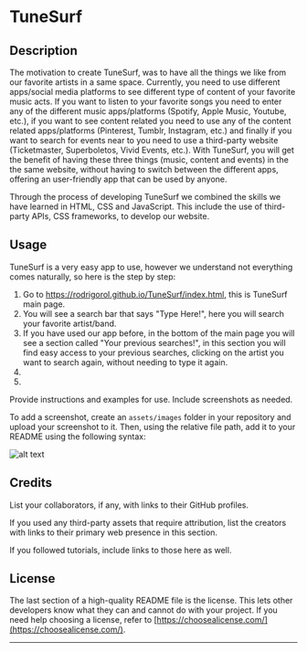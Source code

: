 # TuneSurf

## Description

The motivation to create TuneSurf, was to have all the things we like from our favorite artists in a same space. Currently, you need to use different apps/social media platforms to see different type of content of your favorite music acts. If you want to listen to your favorite songs you need to enter any of the different music apps/platforms (Spotify, Apple Music, Youtube, etc.), if you want to see content related you need to use any of the content related apps/platforms (Pinterest, Tumblr, Instagram, etc.) and finally if you want to search for events near to you need to use a third-party website (Ticketmaster, Superboletos, Vivid Events, etc.). With TuneSurf, you will get the benefit of having these three things (music, content and events) in the the same website, without having to switch between the different apps, offering an user-friendly app that can be used by anyone.

Through the process of developing TuneSurf we combined the skills we have learned in HTML, CSS and JavaScript. This include the use of third-party APIs, CSS frameworks, to develop our website.

## Usage

TuneSurf is a very easy app to use, however we understand not everything comes naturally, so here is the step by step:

1. Go to https://rodrigorol.github.io/TuneSurf/index.html, this is TuneSurf main page.
2. You will see a search bar that says "Type Here!", here you will search your favorite artist/band.
3. If you have used our app before, in the bottom of the main page you will see a section called "Your previous searches!", in this section you will find easy access to your previous searches, clicking on the artist you want to search again, without needing to type it again.
4.
5.

Provide instructions and examples for use. Include screenshots as needed.

To add a screenshot, create an `assets/images` folder in your repository and upload your screenshot to it. Then, using the relative file path, add it to your README using the following syntax:

![alt text](assets/images/screenshot.png)

## Credits

List your collaborators, if any, with links to their GitHub profiles.

If you used any third-party assets that require attribution, list the creators with links to their primary web presence in this section.

If you followed tutorials, include links to those here as well.

## License

The last section of a high-quality README file is the license. This lets other developers know what they can and cannot do with your project. If you need help choosing a license, refer to [https://choosealicense.com/](https://choosealicense.com/).

---

